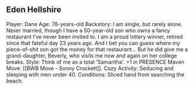 ## Eden Hellshire
Player: Dane
Age: 78-years-old
Backstory: I am single, but rarely alone. Never married, though I have a 50-year-old son who owns a fancy restaurant I’ve never been invited to. I am a proud lottery winner, retired since that fateful day 23 years ago. And I bet you can guess where my piece-of-shit son got the money for that restaurant… But he did give me a grand-daughter, Beverly, who visits me now and again on her college breaks.
Style: Think of me as a total 'Samantha'. 
+1 in PRESENCE
Maven Move: [[BWB Move - Sonny Crockett]]. 
Cozy Activity: Seducing and sleeping with men under 40.
Conditions: Sliced hand from searching the beach.